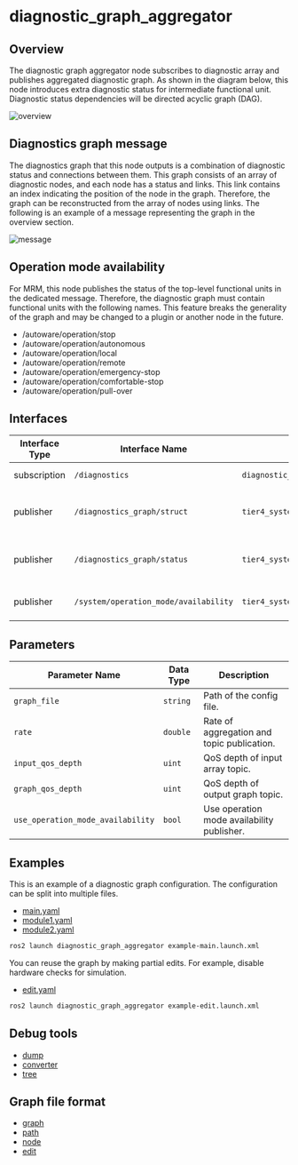 # diagnostic_graph_aggregator

## Overview

The diagnostic graph aggregator node subscribes to diagnostic array and publishes aggregated diagnostic graph.
As shown in the diagram below, this node introduces extra diagnostic status for intermediate functional unit.
Diagnostic status dependencies will be directed acyclic graph (DAG).

![overview](./doc/overview.drawio.svg)

## Diagnostics graph message

The diagnostics graph that this node outputs is a combination of diagnostic status and connections between them.
This graph consists of an array of diagnostic nodes, and each node has a status and links.
This link contains an index indicating the position of the node in the graph.
Therefore, the graph can be reconstructed from the array of nodes using links.
The following is an example of a message representing the graph in the overview section.

![message](./doc/message.drawio.svg)

## Operation mode availability

For MRM, this node publishes the status of the top-level functional units in the dedicated message.
Therefore, the diagnostic graph must contain functional units with the following names.
This feature breaks the generality of the graph and may be changed to a plugin or another node in the future.

- /autoware/operation/stop
- /autoware/operation/autonomous
- /autoware/operation/local
- /autoware/operation/remote
- /autoware/operation/emergency-stop
- /autoware/operation/comfortable-stop
- /autoware/operation/pull-over

## Interfaces

| Interface Type | Interface Name                        | Data Type                                         | Description                       |
| -------------- | ------------------------------------- | ------------------------------------------------- | --------------------------------- |
| subscription   | `/diagnostics`                        | `diagnostic_msgs/msg/DiagnosticArray`             | Diagnostics input.                |
| publisher      | `/diagnostics_graph/struct`           | `tier4_system_msgs/msg/DiagGraphStruct`           | Diagnostics graph (static part).  |
| publisher      | `/diagnostics_graph/status`           | `tier4_system_msgs/msg/DiagGraphStatus`           | Diagnostics graph (dynamic part). |
| publisher      | `/system/operation_mode/availability` | `tier4_system_msgs/msg/OperationModeAvailability` | Operation mode availability.      |

## Parameters

| Parameter Name                    | Data Type | Description                                |
| --------------------------------- | --------- | ------------------------------------------ |
| `graph_file`                      | `string`  | Path of the config file.                   |
| `rate`                            | `double`  | Rate of aggregation and topic publication. |
| `input_qos_depth`                 | `uint`    | QoS depth of input array topic.            |
| `graph_qos_depth`                 | `uint`    | QoS depth of output graph topic.           |
| `use_operation_mode_availability` | `bool`    | Use operation mode availability publisher. |

## Examples

This is an example of a diagnostic graph configuration. The configuration can be split into multiple files.

- [main.yaml](./example/graph/main.yaml)
- [module1.yaml](./example/graph/module1.yaml)
- [module2.yaml](./example/graph/module2.yaml)

```bash
ros2 launch diagnostic_graph_aggregator example-main.launch.xml
```

You can reuse the graph by making partial edits. For example, disable hardware checks for simulation.

- [edit.yaml](./example/graph/edit.yaml)

```bash
ros2 launch diagnostic_graph_aggregator example-edit.launch.xml
```

## Debug tools

- [dump](./doc/tool/dump.md)
- [converter](./doc/tool/converter.md)
- [tree](./doc/tool/tree.md)

## Graph file format

- [graph](./doc/format/graph.md)
- [path](./doc/format/path.md)
- [node](./doc/format/node.md)
- [edit](./doc/format/edit.md)
